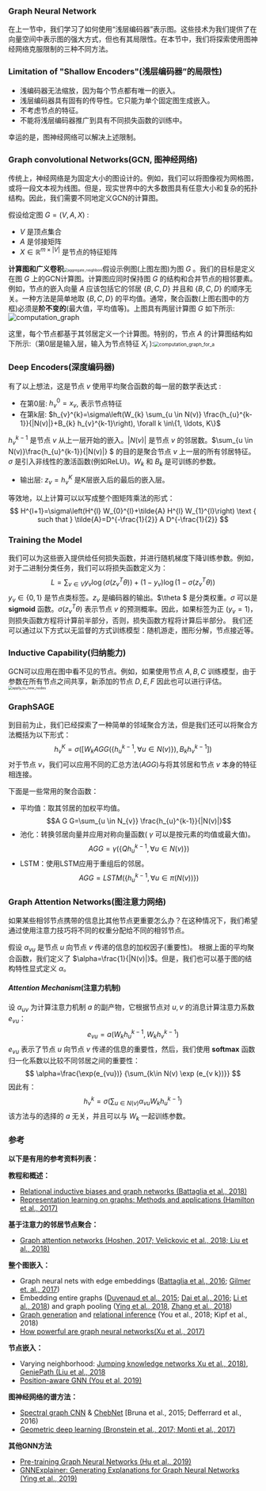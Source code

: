 ### Graph Neural Network

在上一节中，我们学习了如何使用“浅层编码器”表示图。这些技术为我们提供了在向量空间中表示图的强大方式，但也有其局限性。在本节中，我们将探索使用图神经网络克服限制的三种不同方法。

### Limitation of  "Shallow Encoders"(浅层编码器”的局限性)

- 浅编码器无法缩放，因为每个节点都有唯一的嵌入。
- 浅层编码器具有固有的传导性。它只能为单个固定图生成嵌入。
- 不考虑节点的特征。
- 不能将浅层编码器推广到具有不同损失函数的训练中。

幸运的是，图神经网络可以解决上述限制。

### Graph convolutional Networks(GCN, 图神经网络)

传统上，神经网络是为固定大小的图设计的。例如，我们可以将图像视为网格图，或将一段文本视为线图。但是，现实世界中的大多数图具有任意大小和复杂的拓扑结构。因此，我们需要不同地定义GCN的计算图。

假设给定图 $G=(V,A,X)$ :

- $V$ 是顶点集合
- $A$ 是邻接矩阵
- $X \in \mathbb{R}^{m \times|V|}$ 是节点的特征矩阵

**计算图和广义卷积**<img src="/Users/yaso/Desktop/CS224W/notes/images/aggregate_neighbors.png" alt="aggregate_neighbors" style="zoom:50%;" />假设示例图(上图左图)为图 $G$ 。我们的目标是定义在图 $G$ 上的GCN计算图。计算图应同时保持图 $G$ 的结构和合并节点的相邻要素。例如，节点的嵌入向量 $A$ 应该包括它的邻居 $\left\{B,C,D\right\}$ 并且和 $\left\{B,C,D\right\}$ 的顺序无关。一种方法是简单地取 $\left\{B,C,D\right\}$ 的平均值。通常，聚合函数(上图右图中的方框)必须是**阶不变的**(最大值，平均值等)。上图具有两层计算图 $G$ 如下所示:![computation_graph](/Users/yaso/Desktop/CS224W/notes/images/computation_graph.png)

这里，每个节点都基于其邻居定义一个计算图。特别的，节点 $A$ 的计算图结构如下所示:（第0层是输入层，输入为节点特征 $X_{i}$ ):<img src="/Users/yaso/Desktop/CS224W/notes/images/computation_graph_for_a.png" alt="computation_graph_for_a" style="zoom:67%;" />

### Deep Encoders(深度编码器)

有了以上想法，这是节点 $v$ 使用平均聚合函数的每一层的数学表达式 :

- 在第0层: $h_{v}^{0} = x_{v}$, 表示节点特征
- 在第k层:
     $h_{v}^{k}=\sigma\left(W_{k} \sum_{u \in N(v)} \frac{h_{u}^{k-1}}{|N(v)|}+B_{k} h_{v}^{k-1}\right), \forall k \in\{1, \ldots, K\}$

$h_{v}^{k-1}$ 是节点 $v$ 从上一层开始的嵌入。$|N(v)|$ 是节点 $v$ 的邻居数。$\sum_{u \in N(v)}\frac{h_{u}^{k-1}}{|N(v)|} $ 的目的是聚合节点 $v$ 上一层的所有邻居特征。$\sigma$ 是引入非线性的激活函数(例如ReLU)。$W_{k}$ 和 $B_{k}$ 是可训练的参数。

- 输出层: $z_{v}=h_{v}^K$ 是K层嵌入后的最后的嵌入层。

等效地，以上计算可以以写成整个图矩阵乘法的形式：
$$
H^{l+1}=\sigma\left(H^{l} W_{0}^{l}+\tilde{A} H^{l} W_{1}^{l}\right) \text { such that } \tilde{A}=D^{-\frac{1}{2}} A D^{-\frac{1}{2}}
$$

### Training the Model

我们可以为这些嵌入提供给任何损失函数，并进行随机梯度下降训练参数。例如，对于二进制分类任务，我们可以将损失函数定义为：
$$
L=\sum_{v \in V} y_{v} \log \left(\sigma\left(z_{v}^{T} \theta\right)\right)+\left(1-y_{v}\right) \log \left(1-\sigma\left(z_{v}^{T} \theta\right)\right)
$$
$y_{v}\in\left\{0,1\right\}$ 是节点类标签。$z_{v}$ 是编码器的输出。$\theta $ 是分类权重。$\sigma$ 可以是 **sigmoid** 函数。$\sigma(z^T_{v}\theta)$ 表示节点 $v$ 的预测概率。因此，如果标签为正 $(y_{v}=1)$，则损失函数方程将计算前半部分，否则，损失函数方程将计算后半部分。
我们还可以通过以下方式以无监督的方式训练模型：随机游走，图形分解，节点接近等。

### Inductive Capability(归纳能力)

GCN可以应用在图中看不见的节点。例如，如果使用节点 $A,B,C$ 训练模型，由于参数在所有节点之间共享，新添加的节点 $D,E,F$ 因此也可以进行评估。<img src="/Users/yaso/Desktop/CS224W/notes/images/apply_to_new_nodes.png" alt="apply_to_new_nodes" style="zoom:50%;" />

### GraphSAGE

到目前为止，我们已经探索了一种简单的邻域聚合方法，但是我们还可以将聚合方法概括为以下形式：
$$
h_{v}^{K}=\sigma\left(\left[W_{k} A G G\left(\left\{h_{u}^{k-1}, \forall u \in N(v)\right\}\right), B_{k} h_{v}^{k-1}\right]\right)	
$$
对于节点 $v$，我们可以应用不同的汇总方法($AGG$)与将其邻居和节点 $v$ 本身的特征相连接。

下面是一些常用的聚合函数：

- 平均值：取其邻居的加权平均值。
  $$A G G=\sum_{u \in N_{v}} \frac{h_{u}^{k-1}}{|N(v)|}$$
- 池化：转换邻居向量并应用对称向量函数( $\gamma$ 可以是按元素的均值或最大值)。
  $$A G G=\gamma(\left\{Qh_{u}^{k-1},\forall u\in N(v)\right\})$$
- LSTM：使用LSTM应用于重组后的邻居。
  $$A G G=LSTM(\left\{h_{u}^{k-1},\forall u\in \pi (N(v))\right\})$$

### Graph Attention Networks(图注意力网络)

如果某些相邻节点携带的信息比其他节点更重要怎么办？在这种情况下，我们希望通过使用注意力技巧将不同的权重分配给不同的相邻节点。

假设 $\alpha_{vu}$ 是节点 $u$ 向节点 $v$ 传递的信息的加权因子(重要性)。 根据上面的平均聚合函数，我们定义了 $\alpha=\frac{1}{|N(v)|}$。但是，我们也可以基于图的结构特性显式定义 $\alpha$。

#### *Attention Mechanism*(注意力机制)

设 $\alpha_{uv}$ 为计算注意力机制 $a$ 的副产物，它根据节点对 $u,v$ 的消息计算注意力系数 $e_{vu}$：
$$
e_{vu}=a(W_{k}h_{u}^{k-1}, W_{k}h_{v}^{k-1})
$$
$e_{vu}$ 表示了节点 $u$ 向节点 $v$ 传递的信息的重要性，然后，我们使用 **softmax** 函数归一化系数以比较不同邻居之间的重要性：
$$
\alpha=\frac{\exp(e_{vu})} {\sum_{k\in N(v) \exp (e_{v k})}}
$$
因此有：
$$
h_{v}^{k}=\sigma(\sum_{u \in N(v)}\alpha_{v u}W_{k}h_{u}^{k-1})
$$
该方法与的选择的 $a$ 无关，并且可以与 $W_{k}$ 一起训练参数。

### 参考

**以下是有用的参考资料列表：**

**教程和概述：**

- [Relational inductive biases and graph networks (Battaglia et al., 2018)](https://arxiv.org/pdf/1806.01261.pdf)
- [Representation learning on graphs: Methods and applications (Hamilton et al., 2017)](https://arxiv.org/pdf/1709.05584.pdf)

**基于注意力的邻居节点聚合：**

- [Graph attention networks (Hoshen, 2017; Velickovic et al., 2018; Liu et al., 2018)](https://arxiv.org/pdf/1710.10903.pdf)

**整个图嵌入：**

- Graph neural nets with edge embeddings ([Battaglia et al., 2016](https://arxiv.org/pdf/1806.01261.pdf); [Gilmer et. al., 2017](https://arxiv.org/pdf/1704.01212.pdf))
- Embedding entire graphs ([Duvenaud et al., 2015](https://dl.acm.org/citation.cfm?id=2969488); [Dai et al., 2016](https://arxiv.org/pdf/1603.05629.pdf); [Li et al., 2018](https://arxiv.org/abs/1803.03324)) and graph pooling ([Ying et al., 2018](https://arxiv.org/pdf/1806.08804.pdf), [Zhang et al., 2018](https://arxiv.org/pdf/1911.05954.pdf))
- [Graph generation](https://arxiv.org/pdf/1802.08773.pdf) and [relational inference](https://arxiv.org/pdf/1802.04687.pdf) (You et al., 2018; Kipf et al., 2018)
- [How powerful are graph neural networks(Xu et al., 2017)](https://arxiv.org/pdf/1810.00826.pdf)

**节点嵌入：**

- Varying neighborhood: [Jumping knowledge networks Xu et al., 2018)](https://arxiv.org/pdf/1806.03536.pdf), [GeniePath (Liu et al., 2018](https://arxiv.org/pdf/1802.00910.pdf)
- [Position-aware GNN (You et al. 2019)](https://arxiv.org/pdf/1906.04817.pdf)

**图神经网络的谱方法：**

- [Spectral graph CNN](https://arxiv.org/pdf/1606.09375.pdf) & [ChebNet](https://arxiv.org/pdf/1609.02907.pdf) [Bruna et al., 2015; Defferrard et al., 2016)
- [Geometric deep learning (Bronstein et al., 2017; Monti et al., 2017)](https://arxiv.org/pdf/1611.08097.pdf)

**其他GNN方法**

- [Pre-training Graph Neural Networks (Hu et al., 2019)](https://arxiv.org/pdf/1905.12265.pdf)
- [GNNExplainer: Generating Explanations for Graph Neural Networks (Ying et al., 2019)](https://arxiv.org/pdf/1903.03894.pdf)

